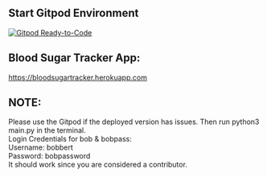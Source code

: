 ## Start Gitpod Environment
[![Gitpod Ready-to-Code](https://img.shields.io/badge/Gitpod-Ready--to--Code-blue?logo=gitpod)](https://gitpod.io/#https://github.com/kjgillll/Web-Project) 

## Blood Sugar Tracker App:
https://bloodsugartracker.herokuapp.com

## NOTE: 
Please use the Gitpod if the deployed version has issues. Then run python3 main.py in the terminal.<br>
Login Credentials for bob & bobpass:<br>
Username: bobbert<br>
Password: bobpassword<br>
It should work since you are considered a contributor.
